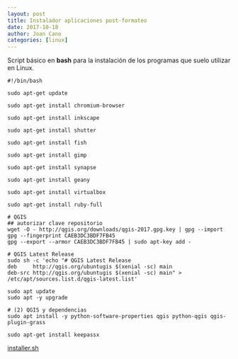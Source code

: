 ```yaml
---
layout: post
title: Instalador aplicaciones post-formateo
date: 2017-10-18
author: Joan Cano
categories: [linux]
---
```


Script básico en **bash** para la instalación de los programas que suelo utilizar en Linux.

```
#!/bin/bash

sudo apt-get update

sudo apt-get install chromium-browser

sudo apt-get install inkscape

sudo apt-get install shutter

sudo apt-get install fish

sudo apt-get install gimp

sudo apt-get install synapse

sudo apt-get install geany

sudo apt-get install virtualbox

sudo apt-get install ruby-full

# QGIS
## autorizar clave repositorio
wget -O - http://qgis.org/downloads/qgis-2017.gpg.key | gpg --import
gpg --fingerprint CAEB3DC3BDF7FB45
gpg --export --armor CAEB3DC3BDF7FB45 | sudo apt-key add -

# QGIS Latest Release
sudo sh -c 'echo "# QGIS Latest Release
deb     http://qgis.org/ubuntugis $(xenial -sc) main
deb-src http://qgis.org/ubuntugis $(xenial -sc) main" > /etc/apt/sources.list.d/qgis-latest.list'

sudo apt update
sudo apt -y upgrade

# (2) QGIS y dependencias
sudo apt install -y python-software-properties qgis python-qgis qgis-plugin-grass

sudo apt-get install keepassx

```

[installer.sh](http://sanfrancisco.duckdns.org/joan/scripts/installer.sh)
